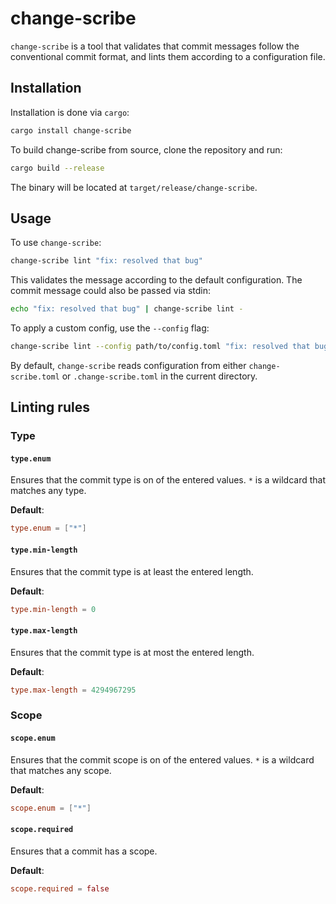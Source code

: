 # change-scribe

`change-scribe` is a tool that validates that commit messages follow the
conventional commit format, and lints them according to a configuration file.

## Installation

Installation is done via `cargo`:

```sh
cargo install change-scribe
```

To build change-scribe from source, clone the repository and run:

```sh
cargo build --release
```

The binary will be located at `target/release/change-scribe`.

## Usage

To use `change-scribe`:

```sh
change-scribe lint "fix: resolved that bug"
```

This validates the message according to the default configuration. The commit
message could also be passed via stdin:

```sh
echo "fix: resolved that bug" | change-scribe lint -
```

To apply a custom config, use the `--config` flag:

```sh
change-scribe lint --config path/to/config.toml "fix: resolved that bug"
```

By default, `change-scribe` reads configuration from either
`change-scribe.toml` or `.change-scribe.toml` in the current directory.

## Linting rules

### Type

#### `type.enum`

Ensures that the commit type is on of the entered values. `*` is a wildcard
that matches any type.

**Default**:

```toml
type.enum = ["*"]
```

#### `type.min-length`

Ensures that the commit type is at least the entered length.

**Default**:

```toml
type.min-length = 0
```

#### `type.max-length`

Ensures that the commit type is at most the entered length.

**Default**:

```toml
type.max-length = 4294967295
```

### Scope

#### `scope.enum`

Ensures that the commit scope is on of the entered values. `*` is a wildcard
that matches any scope.

**Default**:

```toml
scope.enum = ["*"]
```

#### `scope.required`

Ensures that a commit has a scope.

**Default**:

```toml
scope.required = false
```
